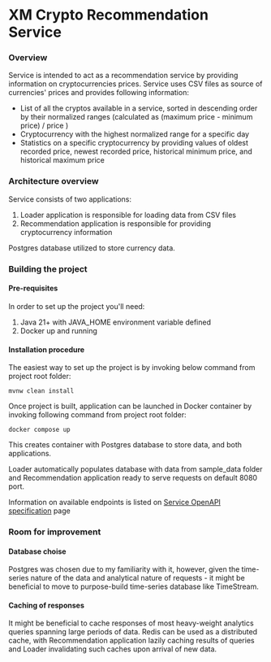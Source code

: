 # XM Crypto Recommendation Service

### Overview

Service is intended to act as a recommendation service by providing information on cryptocurrencies prices.
Service uses CSV files as source of currencies' prices and provides following information:
* List of all the cryptos available in a service, sorted in descending order by their normalized ranges (calculated as (maximum price - minimum price) / price )
* Cryptocurrency with the highest normalized range for a specific day
* Statistics on a specific cryptocurrency by providing values of oldest recorded price, newest recorded price, historical minimum price, and historical maximum price

### Architecture overview

Service consists of two applications:
1. Loader application is responsible for loading data from CSV files 
2. Recommendation application is responsible for providing cryptocurrency information

Postgres database utilized to store currency data.

### Building the project

#### Pre-requisites

In order to set up the project you'll need:
1. Java 21+ with JAVA_HOME environment variable defined
2. Docker up and running

#### Installation procedure

The easiest way to set up the project is by invoking below command from project root folder:
```
mvnw clean install
```

Once project is built, application can be launched in Docker container by invoking following command from project root folder:
```
docker compose up
```
This creates container with Postgres database to store data, and both applications.

Loader automatically populates database with data from sample_data folder and Recommendation application ready to serve requests on default 8080 port.

Information on available endpoints is listed on [Service OpenAPI specification](http://localhost:8080/swagger-ui/index.html) page

### Room for improvement

#### Database choise
Postgres was chosen due to my familiarity with it, however, given the time-series nature of the data and analytical nature of requests - it might be beneficial to move to purpose-build time-series database like TimeStream.

#### Caching of responses
It might be beneficial to cache responses of most heavy-weight analytics queries spanning large periods of data.
Redis can be used as a distributed cache, with Recommendation application lazily caching results of queries and Loader invalidating such caches upon arrival of new data.
